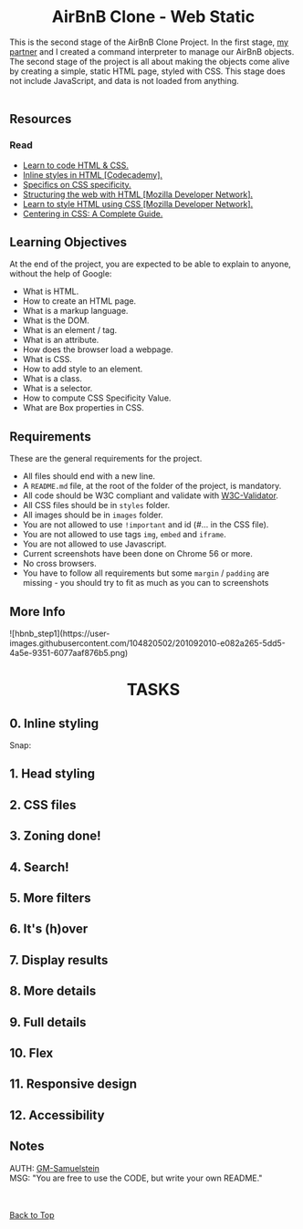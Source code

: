<h1 align='center' id="top">AirBnB Clone - Web Static</h1>
This is the second stage of the AirBnB Clone Project. In the first stage, <a href="https://github.com/beryl452">my partner</a> and I created a command interpreter to manage our AirBnB objects. The second stage of the project is all about making the objects come alive by creating a simple, static HTML page, styled with CSS. This stage does not include JavaScript, and data is not loaded from anything. 
<br /><br />

<h2>Resources</h2>
  <h3>Read</h3>
    <ul>
      <li><a href="https://learn.shayhowe.com/html-css/">Learn to code HTML & CSS.</a></li>
      <li><a href="https://www.codecademy.com/article/html-inline-styles">Inline styles in HTML [Codecademy].</a></li>
      <li><a href="https://css-tricks.com/specifics-on-css-specificity/">Specifics on CSS specificity.</a></li>
      <li><a href="https://developer.mozilla.org/en-US/docs/Learn/HTML">Structuring the web with HTML [Mozilla Developer Network].</a></li>
      <li><a href="https://developer.mozilla.org/en-US/docs/Learn/CSS">Learn to style HTML using CSS [Mozilla Developer Network].</a></li>
      <li><a href="https://css-tricks.com/centering-css-complete-guide/">Centering in CSS: A Complete Guide.</a></li>
    </ul>

<h2>Learning Objectives</h2>
At the end of the project, you are expected to be able to explain to anyone, without the help of Google:
  <ul>
    <li>What is HTML.</li>
    <li>How to create an HTML page.</li>
    <li>What is a markup language.</li>
    <li>What is the DOM.</li>
    <li>What is an element / tag.</li>
    <li>What is an attribute.</li>
    <li>How does the browser load a webpage.</li>
    <li>What is CSS.</li>
    <li>How to add style to an element.</li>
    <li>What is a class.</li>
    <li>What is a selector.</li>
    <li>How to compute CSS Specificity Value.</li>
    <li>What are Box properties in CSS.</li>
  </ul>

<h2>Requirements</h2>
These are the general requirements for the project.
  <ul>
    <li>All files should end with a new line.</li>
    <li>A <code>README.md</code> file, at the root of the folder of the project, is mandatory.</li>
    <li>All code should be W3C compliant and validate with <a href="https://github.com/holbertonschool/W3C-Validator">W3C-Validator</a>.</li>
    <li>All  CSS files should be in <code>styles</code> folder.</li>
    <li>All images should be in <code>images</code> folder.</li>
    <li>You are not allowed to use <code>!important</code> and id (#... in the CSS file).</li>
    <li>You are not allowed to use tags <code>img</code>, <code>embed</code> and <code>iframe</code>.</li>
    <li>You are not allowed to use Javascript.</li>
    <li>Current screenshots have been done on Chrome 56 or more.</li>
    <li>No cross browsers.</li>
    <li>You have to follow all requirements but some <code>margin</code> / <code>padding</code> are missing - you should try to fit as much as you can to screenshots</li>
  </ul>

<h2>More Info</h2>
![hbnb_step1](https://user-images.githubusercontent.com/104820502/201092010-e082a265-5dd5-4a5e-9351-6077aaf876b5.png)


<h1 align="center">TASKS</h1>
<h2>0. Inline styling</h2>
Snap:
<h2>1. Head styling</h2>
<h2>2. CSS files</h2>
<h2>3. Zoning done!</h2>
<h2>4. Search!</h2>
<h2>5. More filters</h2>
<h2>6. It's (h)over</h2>
<h2>7. Display results</h2>
<h2>8. More details</h2>
<h2>9. Full details</h2>
<h2>10. Flex</h2>
<h2>11. Responsive design</h2>
<h2>12. Accessibility</h2>

<h2>Notes</h2>
AUTH: <a href="https://github.com/GM-Samuelstein">GM-Samuelstein</a> <br>
MSG: "You are free to use the CODE, but write your own README." <br>


<br><br>
<a href="#top">Back to Top</a>

